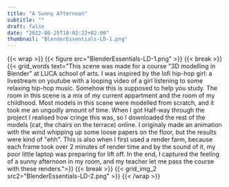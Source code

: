 ```yaml
---
title: "A Sunny Afternoon"
subtitle: ""
draft: false
date: "2022-08-25T18:02:22+02:00"
thumbnail: "BlenderEssentials-LD-1.png"
---
```

{{< wrap >}}
{{< figure src="BlenderEssentials-LD-1.png" >}}
{{< break >}}
{{< grid_words text="This scene was made for a course \"3D modelling in Blender\" at LUCA school of arts. I was inspired by the lofi hip-hop girl: a livestream on youtube with a looping video of a girl listening to some relaxing hip-hop music. Somehow this is supposed to help you study. The room in this scene is a mix of my current appartment and the room of my childhood. Most models in this scene were modelled from scratch, and it took me an ungodly amount of time. When I got Half-way through the project I realised how cringe this was, so I downloaded the rest of the models (cat, the chairs on the terrace) online. I originaly made an animation with the wind whipping up some loose papers on the floor, but the results were kind of \"ehh\". This is also when I first used a render farm, because each frame took over 2 minutes of render time and by the sound of it, my poor little laptop was preparing for lift off. In the end, I captured the feeling of a sunny afternoon in my room, and my teacher let me pass the course with these renders.">}}
{{< break >}}
{{< grid_img_2 src2="BlenderEssentials-LD-2.png" >}}
{{< /wrap >}}